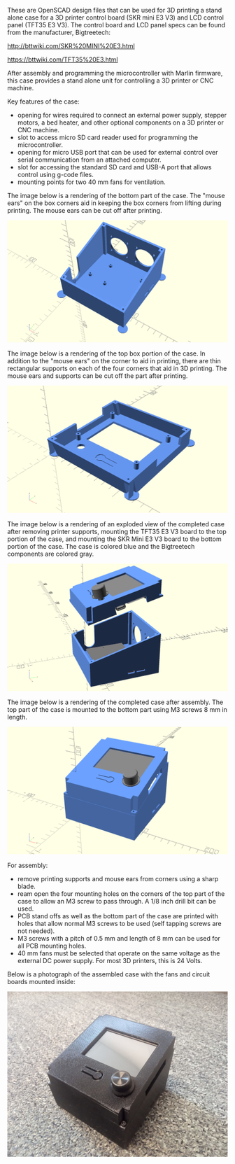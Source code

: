 These are OpenSCAD design files that can be used for 3D printing a stand alone case for a 3D printer control board (SKR mini E3 V3) and LCD control panel (TFT35 E3 V3).  The control board and LCD panel specs can be found from the manufacturer, Bigtreetech:

http://bttwiki.com/SKR%20MINI%20E3.html

https://bttwiki.com/TFT35%20E3.html

After assembly and programming the microcontroller with Marlin firmware, this case provides a stand alone unit for controlling a 3D printer or CNC machine.

Key features of the case:

* opening for wires required to connect an external power supply, stepper motors, a bed heater, and other optional components on a 3D printer or CNC machine.
* slot to access micro SD card reader used for programming the microcontroller.
* opening for micro USB port that can be used for external control over serial communication from an attached computer.
* slot for accessing the standard SD card and USB-A port that allows control using g-code files.
* mounting points for two 40 mm fans for ventilation.

The image below is a rendering of the bottom part of the case. The "mouse ears" on the box corners aid in keeping the box corners from lifting during printing. The mouse ears can be cut off after printing.

![bottom box](https://github.com/matthew-yates/BTTskrE3v3_case/blob/main/bottom_box/skrMiniE3V3_bottom.png)

The image below is a rendering of the top box portion of the case. In addition to the "mouse ears" on the corner to aid in printing, there are thin rectangular supports on each of the four corners that aid in 3D printing.  The mouse ears and supports can be cut off the part after printing.

![top box](https://github.com/matthew-yates/BTTskrE3v3_case/blob/main/top_box/skrMiniE3V3_top.png)

The image below is a rendering of an exploded view of the completed case after removing printer supports, mounting the TFT35 E3 V3 board to the top portion of the case, and mounting the SKR Mini E3 V3 board to the bottom portion of the case.  The case is colored blue and the Bigtreetech components are colored gray.

![complete case exploded](https://github.com/matthew-yates/BTTskrE3v3_case/blob/main/completedCaseImages/skrMiniE3V3_complete1.png)

The image below is a rendering of the completed case after assembly.  The top part of the case is mounted to the bottom part using M3 screws 8 mm in length.

![complete case assembled](https://github.com/matthew-yates/BTTskrE3v3_case/blob/main/completedCaseImages/skrMiniE3V3_complete2.png)

For assembly:

* remove printing supports and mouse ears from corners using a sharp blade.
* ream open the four mounting holes on the corners of the top part of the case to allow an M3 screw to pass through.  A 1/8 inch drill bit can be used.
* PCB stand offs as well as the bottom part of the case are printed with holes that allow normal M3 screws to be used (self tapping screws are not needed).
* M3 screws with a pitch of 0.5 mm and length of 8 mm can be used for all PCB mounting holes.
* 40 mm fans must be selected that operate on the same voltage as the external DC power supply.  For most 3D printers, this is 24 Volts.

Below is a photograph of the assembled case with the fans and circuit boards mounted inside:

![complete case photo](https://github.com/matthew-yates/BTTskrE3v3_case/blob/main/completedCaseImages/skrMiniE3V3_complete3.jpg)
